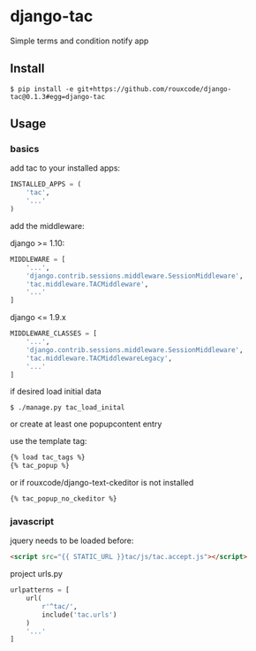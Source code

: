 # django-tac

Simple terms and condition notify app  


## Install  
```shell
$ pip install -e git+https://github.com/rouxcode/django-tac@0.1.3#egg=django-tac  
```  

## Usage  

### basics
add tac to your installed apps:  
```python
INSTALLED_APPS = (
    'tac',
    '...'
)
```  

add the middleware:  

django >= 1.10:  
```python
MIDDLEWARE = [
    '...',
    'django.contrib.sessions.middleware.SessionMiddleware',
    'tac.middleware.TACMiddleware',
    '...'
]
````
django <= 1.9.x
```python
MIDDLEWARE_CLASSES = [
    '...',
    'django.contrib.sessions.middleware.SessionMiddleware',
    'tac.middleware.TACMiddlewareLegacy',
    '...'
]
````

if desired load initial data  
```shell
$ ./manage.py tac_load_inital
```
or create at least one popupcontent entry  

use the template tag:
```html
{% load tac_tags %}
{% tac_popup %}
```
or if rouxcode/django-text-ckeditor is not installed
```html
{% tac_popup_no_ckeditor %}
```

### javascript  
jquery needs to be loaded before:  
```html
<script src="{{ STATIC_URL }}tac/js/tac.accept.js"></script>
```
project urls.py  
```python
urlpatterns = [
    url(
        r'^tac/',
        include('tac.urls')
    )
    '...'
]
```
